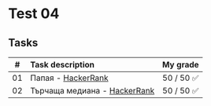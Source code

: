 # Test 04

## Tasks
| # | Task description | My grade |
| - | :--------------- | :-------: |
| 01 | Папая - [HackerRank](https://www.hackerrank.com/contests/sda-20232024-test-4/challenges/challenge-4446) | 50 / 50 ✅ |
| 02 | Търчаща медиана - [HackerRank](https://www.hackerrank.com/contests/sda-20232024-test-4/challenges/challenge-4442) | 50 / 50 ✅ |
